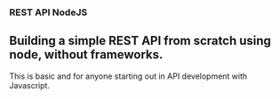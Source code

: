 ### REST API NodeJS
## Building a simple REST API from scratch using node, without frameworks. 

This is basic and for anyone starting out in API development with Javascript.


